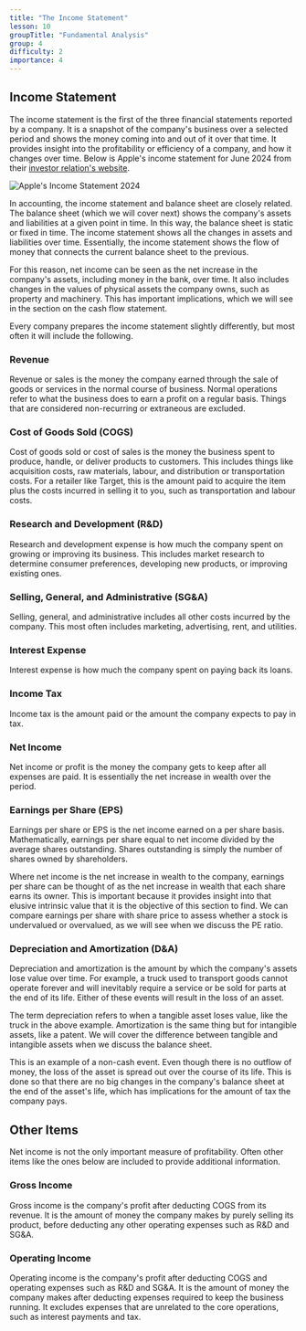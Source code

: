 ```yaml
---
title: "The Income Statement"
lesson: 10
groupTitle: "Fundamental Analysis"
group: 4
difficulty: 2
importance: 4
---
```

## Income Statement
The income statement is the first of the three financial statements reported by a company. It is a snapshot of the company's business over a selected period and shows the money coming into and out of it over that time. It provides insight into the profitability or efficiency of a company, and how it changes over time. Below is Apple's income statement for June 2024 from their [investor relation's website](https://investor.apple.com/investor-relations/default.aspx).

![Apple's Income Statement 2024](/education/aapl-income-statement-2024.png)

In accounting, the income statement and balance sheet are closely related. The balance sheet (which we will cover next) shows the company's assets and liabilities at a given point in time. In this way, the balance sheet is static or fixed in time. The income statement shows all the changes in assets and liabilities over time. Essentially, the income statement shows the flow of money that connects the current balance sheet to the previous.

For this reason, net income can be seen as the net increase in the company's assets, including money in the bank, over time. It also includes changes in the values of physical assets the company owns, such as property and machinery. This has important implications, which we will see in the section on the cash flow statement.

Every company prepares the income statement slightly differently, but most often it will include the following.

### Revenue
Revenue or sales is the money the company earned through the sale of goods or services in the normal course of business. Normal operations refer to what the business does to earn a profit on a regular basis. Things that are considered non-recurring or extraneous are excluded.

### Cost of Goods Sold (COGS)
Cost of goods sold or cost of sales is the money the business spent to produce, handle, or deliver products to customers. This includes things like acquisition costs, raw materials, labour, and distribution or transportation costs. For a retailer like Target, this is the amount paid to acquire the item plus the costs incurred in selling it to you, such as transportation and labour costs.

### Research and Development (R&D)
Research and development expense is how much the company spent on growing or improving its business. This includes market research to determine consumer preferences, developing new products, or improving existing ones.

### Selling, General, and Administrative (SG&A)
Selling, general, and administrative includes all other costs incurred by the company. This most often includes marketing, advertising, rent, and utilities.

### Interest Expense
Interest expense is how much the company spent on paying back its loans.

### Income Tax
Income tax is the amount paid or the amount the company expects to pay in tax.

### Net Income
Net income or profit is the money the company gets to keep after all expenses are paid. It is essentially the net increase in wealth over the period.

### Earnings per Share (EPS)
Earnings per share or EPS is the net income earned on a per share basis. Mathematically, earnings per share equal to net income divided by the average shares outstanding. Shares outstanding is simply the number of shares owned by shareholders.

Where net income is the net increase in wealth to the company, earnings per share can be thought of as the net increase in wealth that each share earns its owner. This is important because it provides insight into that elusive intrinsic value that it is the objective of this section to find. We can compare earnings per share with share price to assess whether a stock is undervalued or overvalued, as we will see when we discuss the PE ratio.

### Depreciation and Amortization (D&A)
Depreciation and amortization is the amount by which the company's assets lose value over time. For example, a truck used to transport goods cannot operate forever and will inevitably require a service or be sold for parts at the end of its life. Either of these events will result in the loss of an asset.

The term depreciation refers to when a tangible asset loses value, like the truck in the above example. Amortization is the same thing but for intangible assets, like a patent. We will cover the difference between tangible and intangible assets when we discuss the balance sheet.

This is an example of a non-cash event. Even though there is no outflow of money, the loss of the asset is spread out over the course of its life. This is done so that there are no big changes in the company's balance sheet at the end of the asset's life, which has implications for the amount of tax the company pays.

## Other Items
Net income is not the only important measure of profitability. Often other items like the ones below are included to provide additional information.

### Gross Income
Gross income is the company's profit after deducting COGS from its revenue. It is the amount of money the company makes by purely selling its product, before deducting any other operating expenses such as R&D and SG&A.

### Operating Income
Operating income is the company's profit after deducting COGS and operating expenses such as R&D and SG&A. It is the amount of money the company makes after deducting expenses required to keep the business running. It excludes expenses that are unrelated to the core operations, such as interest payments and tax.